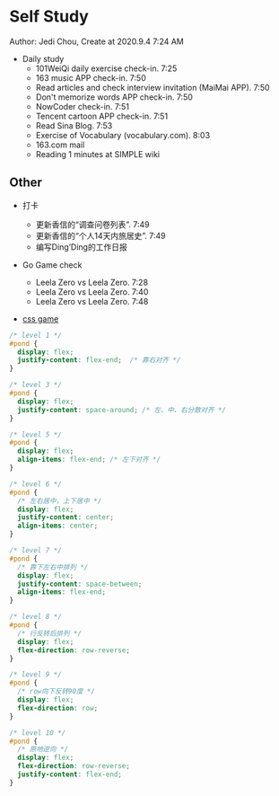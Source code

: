 # Self Study

Author: Jedi Chou, Create at 2020.9.4 7:24 AM

* Daily study
  * 101WeiQi daily exercise check-in. 7:25
  * 163 music APP check-in. 7:50
  * Read articles and check interview invitation (MaiMai APP). 7:50
  * Don't memorize words APP check-in. 7:50
  * NowCoder check-in. 7:51
  * Tencent cartoon APP check-in. 7:51
  * Read Sina Blog. 7:53
  * Exercise of Vocabulary (vocabulary.com). 8:03
  * 163.com mail
  * Reading 1 minutes at SIMPLE wiki

## Other

* 打卡
  * 更新香信的“调查问卷列表”. 7:49
  * 更新香信的“个人14天内旅居史”. 7:49
  * 编写Ding’Ding的工作日报

* Go Game check
  * Leela Zero vs Leela Zero. 7:28
  * Leela Zero vs Leela Zero. 7:40
  * Leela Zero vs Leela Zero. 7:48

* [css game](https://flexboxfroggy.com/)

```css
/* level 1 */
#pond {
  display: flex;
  justify-content: flex-end;  /* 靠右对齐 */
}
```

```css
/* level 3 */
#pond {
  display: flex;
  justify-content: space-around; /* 左、中、右分散对齐 */
}
```

```css
/* level 5 */
#pond {
  display: flex;
  align-items: flex-end; /* 左下对齐 */
}
```

```css
/* level 6 */
#pond {
  /* 左右居中，上下居中 */
  display: flex;
  justify-content: center;
  align-items: center;
}
```

```css
/* level 7 */
#pond {
  /* 靠下左右中排列 */
  display: flex;
  justify-content: space-between;
  align-items: flex-end;
}
```

```css
/* level 8 */
#pond {
  /* 行反转后排列 */
  display: flex;
  flex-direction: row-reverse;
}
```

```css
/* level 9 */
#pond {
  /* row向下反转90度 */
  display: flex;
  flex-direction: row;
}
```

```css
/* level 10 */
#pond {
  /* 原地逆向 */
  display: flex;
  flex-direction: row-reverse;
  justify-content: flex-end;
}
```

